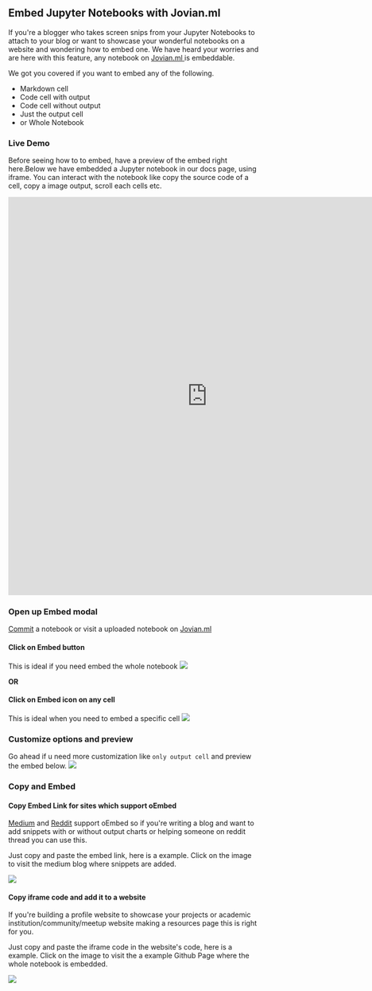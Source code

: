 ## Embed Jupyter Notebooks with Jovian.ml

If you're a blogger who takes screen snips from your Jupyter Notebooks to attach to your blog or want to showcase your wonderful notebooks on a website and wondering how to embed one. We have heard your worries and are here with this feature, any notebook on <a href="https://jovian.ml/?utm_source=docs" target="_blank"> Jovian.ml </a> is embeddable.

We got you covered if you want to embed any of the following.

- Markdown cell
- Code cell with output
- Code cell without output
- Just the output cell
- or Whole Notebook

### Live Demo

Before seeing how to to embed, have a preview of the embed right here.Below we have embedded a Jupyter notebook in our docs page, using iframe. You can interact with the notebook like copy the source code of a cell, copy a image output, scroll each cells etc.

<iframe src="https://jovian.ml/embed?url=https://jovian.ml/PrajwalPrashanth/whatsapp-chat-data-analysis/v/9" title="Jovian Viewer" height="800" width="800" frameborder="0" scrolling="auto"></iframe>

### Open up Embed modal

[Commit](02-upload.md) a notebook or visit a uploaded notebook on <a href="https://jovian.ml/?utm_source=docs" target="_blank"> Jovian.ml </a>

#### Click on Embed button

This is ideal if you need embed the whole notebook
<img src="https://imgur.com/J2i35fm.png" class="screenshot">

**OR**

#### Click on Embed icon on any cell

This is ideal when you need to embed a specific cell
<img src="https://imgur.com/vAxP4Qa.png" class="screenshot">

### Customize options and preview

Go ahead if u need more customization like `only output cell` and preview the embed below.
<img src="https://imgur.com/09Gvp4o.png" class="screenshot">

### Copy and Embed

#### Copy Embed Link for sites which support oEmbed

<a href="https://medium.com" target="_blank">Medium</a> and <a href="https://reddit.com" target="_blank">Reddit</a> support oEmbed so if you're writing a blog and want to add snippets with or without output charts or helping someone on reddit thread you can use this.

Just copy and paste the embed link, here is a example. Click on the image to visit the medium blog where snippets are added.

<a href="https://medium.com/@prajwal.prashanth22/whatsapp-chat-data-analysis-8944b91581f5" target="_blank"><img src="https://imgur.com/sB9nZdZ.png" class="screenshot"></a>

#### Copy iframe code and add it to a website

If you're building a profile website to showcase your projects or academic institution/community/meetup website making a resources page this is right for you.

Just copy and paste the iframe code in the website's code, here is a example. Click on the image to visit the a example Github Page where the whole notebook is embedded.

<a href="https://prajwalprashanth.github.io/whatsapp-data-analysis" target="_blank"><img src="https://imgur.com/S5tpDuJ.png" class="screenshot"></a>
